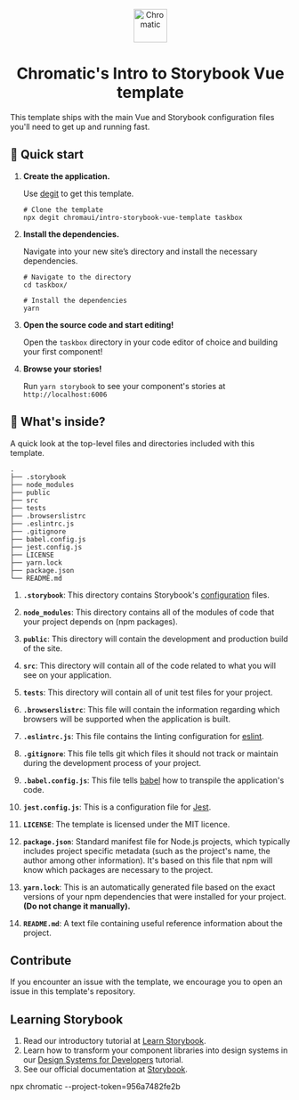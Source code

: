 
<p align="center">
  <a href="https://www.chromatic.com/">
    <img alt="Chromatic" src="https://avatars2.githubusercontent.com/u/24584319?s=200&v=4" width="60" />
  </a>
</p>

<h1 align="center">
  Chromatic's Intro to Storybook Vue template
</h1>

This template ships with the main Vue and Storybook configuration files you'll need to get up and running fast.

## 🚅  Quick start

1.  **Create the application.**

    Use [degit](https://github.com/Rich-Harris/degit) to get this template.

    ```shell
    # Clone the template
    npx degit chromaui/intro-storybook-vue-template taskbox
    ```

1.  **Install the dependencies.**

    Navigate into your new site’s directory and install the necessary dependencies.

    ```shell
    # Navigate to the directory
    cd taskbox/

    # Install the dependencies
    yarn
    ```

1.  **Open the source code and start editing!**

    Open the `taskbox` directory in your code editor of choice and building your first component!

1.  **Browse your stories!**

    Run `yarn storybook` to see your component's stories at `http://localhost:6006`

## 🔎 What's inside?

A quick look at the top-level files and directories included with this template.

    .
    ├── .storybook
    ├── node_modules
    ├── public
    ├── src
    ├── tests
    ├── .browserslistrc
    ├── .eslintrc.js
    ├── .gitignore
    ├── babel.config.js
    ├── jest.config.js
    ├── LICENSE
    ├── yarn.lock
    ├── package.json
    └── README.md


1.  **`.storybook`**: This directory contains Storybook's [configuration](https://storybook.js.org/docs/react/configure/overview) files.

2.  **`node_modules`**: This directory contains all of the modules of code that your project depends on (npm packages).

3.  **`public`**: This directory will contain the development and production build of the site.

4.  **`src`**: This directory will contain all of the code related to what you will see on your application.

5.  **`tests`**: This directory will contain all of unit test files for your project.

6.  **`.browserslistrc`**: This file will contain the information regarding which browsers will be supported when the application is built.

7.  **`.eslintrc.js`**: This file contains the linting configuration for [eslint](https://eslint.org/).

8.  **`.gitignore`**: This file tells git which files it should not track or maintain during the development process of your project.

9.  **`.babel.config.js`**: This file tells [babel](https://babeljs.io/) how to transpile the application's code.

10.  **`jest.config.js`**: This is a configuration file for [Jest](https://jestjs.io/).

11. **`LICENSE`**: The template is licensed under the MIT licence.

12. **`package.json`**: Standard manifest file for Node.js projects, which typically includes project specific metadata (such as the project's name, the author among other information). It's based on this file that npm will know which packages are necessary to the project.

13. **`yarn.lock`**: This is an automatically generated file based on the exact versions of your npm dependencies that were installed for your project. **(Do not change it manually).**

14. **`README.md`**: A text file containing useful reference information about the project.

## Contribute

If you encounter an issue with the template, we encourage you to open an issue in this template's repository.

## Learning Storybook

1. Read our introductory tutorial at [Learn Storybook](https://www.learnstorybook.com/intro-to-storybook/vue/en/get-started/).
2. Learn how to transform your component libraries into design systems in our [Design Systems for Developers](https://www.learnstorybook.com/design-systems-for-developers/) tutorial.
2. See our official documentation at [Storybook](https://storybook.js.org/).


npx chromatic --project-token=956a7482fe2b
